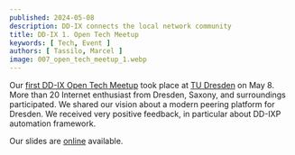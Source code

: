 ```yaml
---
published: 2024-05-08
description: DD-IX connects the local network community
title: DD-IX 1. Open Tech Meetup
keywords: [ Tech, Event ]
authors: [ Tassilo, Marcel ]
image: 007_open_tech_meetup_1.webp
---
```


Our [first DD-IX Open Tech Meetup](https://dd-ix.net/event/open-tech-meeting-2024-05) took place at [TU Dresden](https://tu-dresden.de/) on May 8. More than 20 Internet enthusiast from Dresden, Saxony, and surroundings participated. We shared our vision about a modern peering platform for Dresden. We received very positive feedback, in particular about DD-IXP automation framework.

Our slides are [online](https://talks.dd-ix.net/otm2024_04/otm2024_04.pdf) available.
